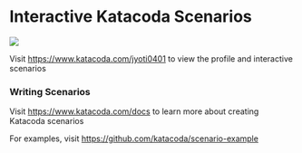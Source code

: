 # Interactive Katacoda Scenarios

[![](http://shields.katacoda.com/katacoda/jyoti0401/count.svg)](https://www.katacoda.com/jyoti0401 "Get your profile on Katacoda.com")

Visit https://www.katacoda.com/jyoti0401 to view the profile and interactive scenarios

### Writing Scenarios
Visit https://www.katacoda.com/docs to learn more about creating Katacoda scenarios

For examples, visit https://github.com/katacoda/scenario-example
